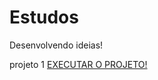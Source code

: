 # Estudos
Desenvolvendo ideias!

projeto 1 <a href="index.html" target="_blank">EXECUTAR O PROJETO!</a>